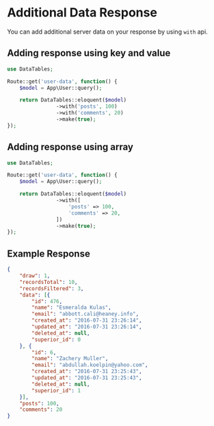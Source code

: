 # Additional Data Response

You can add additional server data on your response by using `with` api.

<a name="key-value"></a>
## Adding response using key and value

```php
use DataTables;

Route::get('user-data', function() {
	$model = App\User::query();

	return DataTables::eloquent($model)
				->with('posts', 100)
				->with('comments', 20)
				->make(true);
});
```

<a name="array"></a>
## Adding response using array

```php
use DataTables;

Route::get('user-data', function() {
	$model = App\User::query();

	return DataTables::eloquent($model)
				->with([
					'posts' => 100,
					'comments' => 20,
				])
				->make(true);
});
```

<a name="response"></a>
## Example Response

```json
{
	"draw": 1,
	"recordsTotal": 10,
	"recordsFiltered": 3,
	"data": [{
		"id": 476,
		"name": "Esmeralda Kulas",
		"email": "abbott.cali@heaney.info",
		"created_at": "2016-07-31 23:26:14",
		"updated_at": "2016-07-31 23:26:14",
		"deleted_at": null,
		"superior_id": 0
	}, {
		"id": 6,
		"name": "Zachery Muller",
		"email": "abdullah.koelpin@yahoo.com",
		"created_at": "2016-07-31 23:25:43",
		"updated_at": "2016-07-31 23:25:43",
		"deleted_at": null,
		"superior_id": 1
	}],
	"posts": 100,
	"comments": 20
}
```
